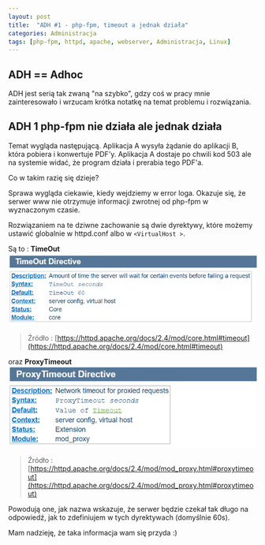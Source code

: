 ```yaml
---
layout: post
title:  "ADH #1 - php-fpm, timeout a jednak działa"
categories: Administracja
tags: [php-fpm, httpd, apache, webserver, Administracja, Linux]
---
```


## ADH == Adhoc
ADH jest serią tak zwaną "na szybko", gdzy coś w pracy mnie zainteresowało i wrzucam krótka notatkę na temat problemu i rozwiązania.

## ADH 1 php-fpm nie działa ale jednak działa

Temat wygląda następującą. Aplikacja A wysyła żądanie do aplikacji B, która pobiera i konwertuje PDF'y.
Aplikacja A dostaje po chwili kod 503 ale na systemie widać, że program działa i prerabia tego PDF'a.

Co w takim razię się dzieje?

Sprawa wygląda ciekawie, kiedy wejdziemy w error loga. Okazuje się, że serwer www nie otrzymuje informacji zwrotnej od php-fpm w wyznaczonym czasie.

Rozwiązaniem na te dziwne zachowanie są dwie dyrektywy, które możemy ustawić globalnie w httpd.conf albo w `<VirtualHost >`.

Są to :
__TimeOut__ 
![Timeout](/assets/images/adh1/CTout.png)
> Źródło : [https://httpd.apache.org/docs/2.4/mod/core.html#timeout](https://httpd.apache.org/docs/2.4/mod/core.html#timeout)

oraz
__ProxyTimeout__
![ProxyTimeout](/assets/images/adh1/PTout.png)
> Źródło : [https://httpd.apache.org/docs/2.4/mod/mod_proxy.html#proxytimeout](https://httpd.apache.org/docs/2.4/mod/mod_proxy.html#proxytimeout)

Powodują one, jak nazwa wskazuje, że serwer będzie czekał tak długo na odpowiedź, jak to zdefiniujem w tych dyrektywach (domyślnie 60s).

Mam nadzieję, że taka informacja wam się przyda :) 
